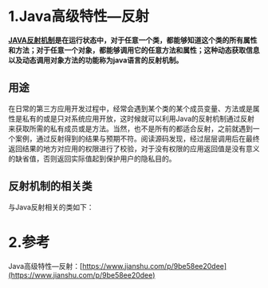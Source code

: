 # 1.Java高级特性—反射

[**JAVA反射机制**](https://baike.baidu.com/item/JAVA%E5%8F%8D%E5%B0%84%E6%9C%BA%E5%88%B6/6015990)**是在运行状态中，对于任意一个类，都能够知道这个类的所有属性和方法；对于任意一个对象，都能够调用它的任意方法和属性；这种动态获取信息以及动态调用对象方法的功能称为java语言的反射机制。**


## 用途

在日常的第三方应用开发过程中，经常会遇到某个类的某个成员变量、方法或是属性是私有的或是只对系统应用开放，这时候就可以利用Java的反射机制通过反射来获取所需的私有成员或是方法。当然，也不是所有的都适合反射，之前就遇到一个案例，通过反射得到的结果与预期不符。阅读源码发现，经过层层调用后在最终返回结果的地方对应用的权限进行了校验，对于没有权限的应用返回值是没有意义的缺省值，否则返回实际值起到保护用户的隐私目的。


## 反射机制的相关类

与Java反射相关的类如下：



# 2.参考

Java高级特性—反射：[https://www.jianshu.com/p/9be58ee20dee](https://www.jianshu.com/p/9be58ee20dee)

